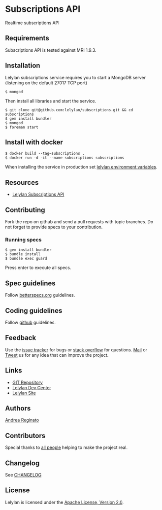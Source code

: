 # Subscriptions API

Realtime subscriptions API


## Requirements

Subscriptions API is tested against MRI 1.9.3.


## Installation

Lelylan subscriptions service requires you to start a MongoDB server (listening on the default 27017 TCP port)

    $ mongod

Then install all libraries and start the service.

    $ git clone git@github.com:lelylan/subscriptions.git && cd subscriptions
    $ gem install bundler
    $ mongod
    $ foreman start

## Install with docker

    $ docker build --tag=subscriptions .
    $ docker run -d -it --name subscriptions subscriptions

When installing the service in production set [lelylan environment variables](https://github.com/lelylan/lelylan/blob/master/README.md#production).


## Resources

* [Lelylan Subscriptions API](http://dev.lelylan.com/api#subscriptions-api)


## Contributing

Fork the repo on github and send a pull requests with topic branches. Do not forget to 
provide specs to your contribution.


### Running specs

    $ gem install bundler
    $ bundle install 
    $ bundle exec guard

Press enter to execute all specs.


## Spec guidelines

Follow [betterspecs.org](http://betterspecs.org) guidelines.


## Coding guidelines

Follow [github](https://github.com/styleguide/) guidelines.


## Feedback

Use the [issue tracker](http://github.com/lelylan/subscriptions/issues) for bugs or [stack overflow](http://stackoverflow.com/questions/tagged/lelylan) for questions.
[Mail](mailto:dev@lelylan.com) or [Tweet](http://twitter.com/lelylan) us for any idea that can improve the project.


## Links 

* [GIT Repository](http://github.com/lelylan/subscriptions)
* [Lelylan Dev Center](http://dev.lelylan.com)
* [Lelylan Site](http://lelylan.com)


## Authors

[Andrea Reginato](https://www.linkedin.com/in/andreareginato)


## Contributors

Special thanks to [all people](https://github.com/lelylan/subscriptions/graphs/contributors) helping to make the project real.


## Changelog

See [CHANGELOG](https://github.com/lelylan/subscriptions/blob/master/CHANGELOG.md)


## License

Lelylan is licensed under the [Apache License, Version 2.0](http://www.apache.org/licenses/LICENSE-2.0).
